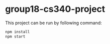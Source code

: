 # group18-cs340-project
This project can be run by following command:
```bash
npm install
npm start
```